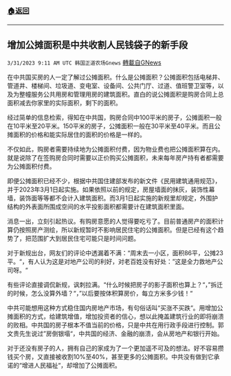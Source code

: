 ###  [:house:返回](README.md)
---


## 增加公摊面积是中共收割人民钱袋子的新手段
`3/31/2023 9:11 AM UTC 韩国正道农场Gnews` [轉載自GNews](https://gnews.org/articles/1062277)

在中共国买房的人一定了解过公摊面积。什么是公摊面积？公摊面积包括电梯井、管道井、楼梯间、垃圾道、变电室、设备间、公共门厅、过道、值班警卫室等，以及为整幢服务公共用房和管理用房的建筑面积。直白的说公摊面积是购房合同上总面积减去你家里的实际面积，剩下的面积。

经过简单的信息检索，得知在中共国，购房合同中100平米的房子，公摊面积一般在10平米至20平米。150平米的房子，公摊面积一般在30平米至40平米。而且公摊面积的价格和能实际居住的面积的价格是一样的。

不仅如此，购房者需要持续地为公摊面积付费，因为物业费也把公摊面积算在内。就是说除了在签购房合同时需要以正价购买公摊面积，未来每年房产持有者都需要为公摊面积付费。

即便公摊面积已经不少，根据中共国住建部发布的新文件《民用建筑通用规范》，并于2023年3月1日起实施。如果依照以前的规定，房屋墙面的抹灰，装饰性幕墙，装饰面等等都不会计入建筑面积。而3月1日起实施的新规里却规定，外围护结构的外表面所围成空间的水平投影面积都需要计在建筑面积里面。

消息一出，立刻引起热议。有购房意愿的人觉得要吃亏了。目前普通房产的面积计算仍按照房产测绘，所以新规暂时不影响居民住宅的公摊面积。但是已经有这个趋势了，把范围扩大到居民住宅可能只是时间问题。

对于新规出台，网友们的评论中透漏着不满：“周末去一小区，面积86平，公摊23平。“，有人认为这是对地产公司的利好，对老百姓没有好处：”这是全力救地产公司呀。“

有些评论直接调侃新规，讽刺拉满。“什么时候把房子的影子面积也算上？“，”拆迁的时候，怎么没算外墙？“，”以后要按体积算房价，每立方米多少钱！“

中共可能想用这种方式稳住国内房地产市场，有句俗话叫“买涨不买跌“。用增加公摊面积的方式，给建筑增值，增加投资者的信心，想以此掩盖建筑行业的即将崩溃的败相。中共国的房子根本不值当前的价格，只是中共在用行政手段进行控制。郭文贵先生说过”房倒银塌“，中共国的经济、金融的崩溃，会从房地产和银行开始。

对于还没有房子的人，拥有自己的家成为了一个更加遥不可及的想法。好不容易攒钱买个房，又直接被收割10%至40%，甚至更多的公摊面积。中共没有做到它承诺的“增进人民福祉“，却增加了公摊面积。
